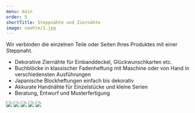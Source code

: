 ```yaml
---
menu: main
order: 5
shortTitle: Steppnähte und Ziernähte
image: naehte/1.jpg
---
```

Wir verbinden die einzelnen Teile oder Seiten Ihres Produktes mit einer Steppnaht.

- Dekorative Ziernähte für Einbanddeckel, Glückwunschkarten etc.
- Buchblöcke in klassischer Fadenheftung mit Maschine oder von Hand in verschiedensten Ausführungen
- Japanische Blockheftungen einfach bis dekorativ
- Akkurate Handnähte für Einzelstücke und kleine Serien
- Beratung, Entwurf und Musterfertigung

![](naehte/2.jpg)
![](naehte/3.jpg)
![](naehte/4.jpg)
![](naehte/5.jpg)
![](naehte/6.jpg)
